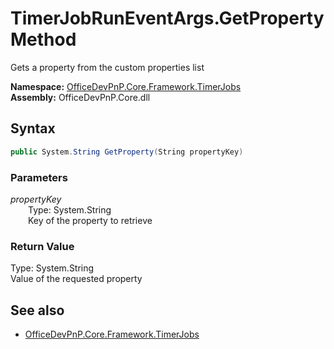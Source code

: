 # TimerJobRunEventArgs.GetProperty Method  
Gets a property from the custom properties list  

**Namespace:** [OfficeDevPnP.Core.Framework.TimerJobs](OfficeDevPnP.Core.Framework.TimerJobs.md)  
**Assembly:** OfficeDevPnP.Core.dll  
## Syntax
```C#
public System.String GetProperty(String propertyKey)
```
### Parameters
*propertyKey*  
&emsp;&emsp;Type: System.String  
&emsp;&emsp;Key of the property to retrieve  
  
### Return Value
Type: System.String  
Value of the requested property

## See also
- [OfficeDevPnP.Core.Framework.TimerJobs](OfficeDevPnP.Core.Framework.TimerJobs.md)

